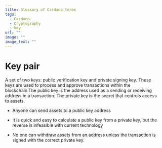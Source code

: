 ```yaml
---
title: Glossary of Cardano terms
tags:
  - Cardano
  - Cryptography
  - key
url: ""
image: ""
image_text: ""
---
```


# Key pair

A set of two keys: public verification key and private signing key. These keys are used to process and approve transactions within the blockchain.The public key is the address used as a sending or receiving address in a transaction. The private key is the secret that controls access to assets.

*   Anyone can send assets to a public key address
    
*   It is quick and easy to calculate a public key from a private key, but the reverse is infeasible with current technology
    
*   No one can withdraw assets from an address unless the transaction is signed with the correct private key.
